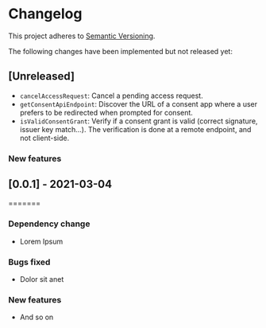 # Changelog

This project adheres to [Semantic Versioning](http://semver.org/spec/v2.0.0.html).

The following changes have been implemented but not released yet:

## [Unreleased]

- `cancelAccessRequest`: Cancel a pending access request.
- `getConsentApiEndpoint`: Discover the URL of a consent app where a user prefers
  to be redirected when prompted for consent.
- `isValidConsentGrant`: Verify if a consent grant is valid (correct signature, issuer key match...).
  The verification is done at a remote endpoint, and not client-side.

### New features

## [0.0.1] - 2021-03-04

=======

### Dependency change

- Lorem Ipsum

### Bugs fixed

- Dolor sit anet

### New features

- And so on
